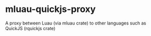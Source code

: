 # mluau-quickjs-proxy

A proxy between Luau (via mluau crate) to other languages such as QuickJS (rquickjs crate)